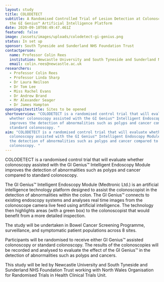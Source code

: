 ```yaml
---
layout: study
title: COLODETECT
subtitle: A Randomised Controlled Trial of Lesion Detection at Colonoscopy Using
  the GI Genius™ Artificial Intelligence Platform
date: 2020-09-10T08:49:47.461Z
featured: false
image: /assets/images/uploads/colodetect-gi-genius.png
status: In set up
sponsor: South Tyneside and Sunderland NHS Foundation Trust
contactperson:
  name: Professor Colin Rees
  institution: Newcastle University and South Tyneside and Sunderland NHS Foundation Trust
  email: colin.rees@newcastle.ac.uk
researchers:
  - Professor Colin Rees
  - Professor Linda Sharp
  - Dr Laura Neilson
  - Dr Tom Lee
  - Miss Rachel Evans
  - Dr Andrew Brand
  - Mr Alexander Seager
  - Dr James Hampton
openingsitestitle: Sites to be opened
shortoverview: "COLODETECT is a randomised control trial that will evaluate
  whether colonoscopy assisted with the GI Genius™ Intelligent Endoscopy Module
  improves the detection of abnormalities such as polyps and cancer compared to
  standard colonoscopy. "
aim: "COLODETECT is a randomised control trial that will evaluate whether
  colonoscopy assisted with the GI Genius™ Intelligent Endoscopy Module improves
  the detection of abnormalities such as polyps and cancer compared to standard
  colonoscopy. "
---
```

COLODETECT is a randomised control trial that will evaluate whether colonoscopy assisted with the GI Genius™ Intelligent Endoscopy Module improves the detection of abnormalities such as polyps and cancer compared to standard colonoscopy. 

The GI Genius™ Intelligent Endoscopy Module (Medtronic Ltd.) is an artificial intelligence technology platform designed to assist the colonoscopist in the detection of abnormalities within the colon. The GI Genius™ connects to existing endoscopy systems and analyses real time images from the colonoscope camera live feed using artificial intelligence. The technology then highlights areas (with a green box) to the colonoscopist that would benefit from a more detailed inspection.

The study will be undertaken in Bowel Cancer Screening Programme, surveillance, and symptomatic patient populations across 8 sites.

Participants will be randomised to receive either GI Genius™ assisted colonoscopy or standard colonoscopy. The results of the colonoscopies will be recorded and analysed to evaluate the effect of the GI Genius™ in the detection of abnormalities such as polyps and cancers.

This study will be led by Newcastle University and South Tyneside and Sunderland NHS Foundation Trust working with North Wales Organisation for Randomised Trials in Health Clinical Trials Unit.
